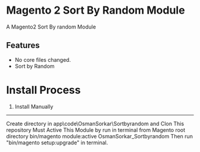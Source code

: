 # Magento 2 Sort By Random Module
A Magento2 Sort By random Module 

Features
--------

<ul>
  <li>No core files changed.</li>
  <li>Sort by Random  </li>
</ul>


# Install Process

1. Install Manually
---
Create directory in app\code\OsmanSorkar\Sortbyrandom and Clon This repository 
Must Active This Module by run in terminal from Magento root directory bin/magento module:active OsmanSorkar_Sortbyrandom
Then run "bin/magento setup:upgrade" in terminal.
